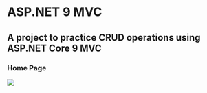 ﻿#  ASP.NET 9 MVC

## A project to practice CRUD operations using ASP.NET Core 9 MVC


### Home Page
![](home_page_mvc.gif)
